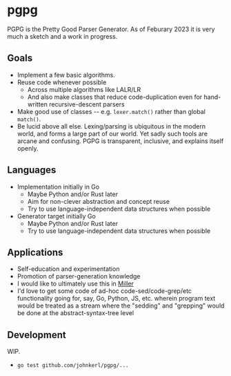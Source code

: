# pgpg

PGPG is the Pretty Good Parser Generator. As of Feburary 2023 it is very much a sketch and a work in progress.

## Goals

* Implement a few basic algorithms.
* Reuse code whenever possible
  * Across multiple algorithms like LALR/LR
  * And also make classes that reduce code-duplication even for hand-written recursive-descent parsers
* Make good use of classes -- e.g. `lexer.match()` rather than global `match()`.
* Be lucid above all else. Lexing/parsing is ubiquitous in the modern world, and forms a large part of our world. Yet sadly such tools are arcane and confusing. PGPG is transparent, inclusive, and explains itself openly.

## Languages

* Implementation initially in Go
  * Maybe Python and/or Rust later
  * Aim for non-clever abstraction and concept reuse
  * Try to use language-independent data structures when possible
* Generator target initially Go
  * Maybe Python and/or Rust later
  * Try to use language-independent data structures when possible

## Applications

* Self-education and experimentation
* Promotion of parser-generation knowledge
* I would like to ultimately use this in [Miller](https://github.com/johnkerl/miller)
* I'd love to get some code of ad-hoc code-sed/code-grep/etc functionality going for, say, Go, Python, JS, etc. wherein program text would be treated as a stream where the "sedding" and "grepping" would be done at the abstract-syntax-tree level

## Development

WIP.

* `go test github.com/johnkerl/pgpg/...`
